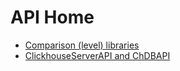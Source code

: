# API Home

* [Comparison (level) libraries](./libraries.md)
* [ClickhouseServerAPI and ChDBAPI](./database_api.md)
